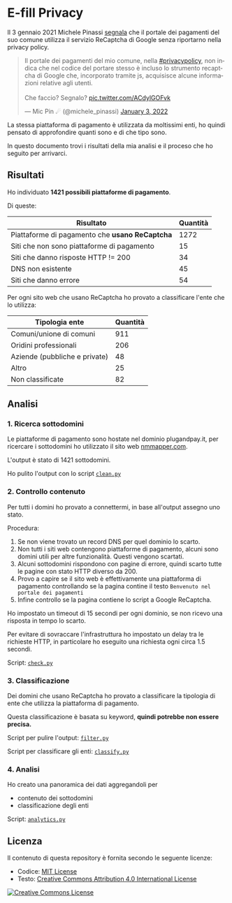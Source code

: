 # E-fill Privacy

Il 3 gennaio 2021 Michele Pinassi [segnala](https://twitter.com/michele_pinassi/status/1477920944169656320) che il portale dei pagamenti del suo comune utilizza il servizio ReCaptcha di Google senza riportarno nella privacy policy.

<blockquote class="twitter-tweet"><p lang="it" dir="ltr">Il portale dei pagamenti del mio comune, nella <a href="https://twitter.com/hashtag/privacypolicy?src=hash&amp;ref_src=twsrc%5Etfw">#privacypolicy</a>, non indica che nel codice del portare stesso è incluso lo strumento recaptcha di Google che, incorporato tramite js, acquisisce alcune informazioni relative agli utenti.<br><br>Che faccio? Segnalo? <a href="https://t.co/ACdylGOFvk">pic.twitter.com/ACdylGOFvk</a></p>&mdash; Mic Pin ☄ (@michele_pinassi) <a href="https://twitter.com/michele_pinassi/status/1477920944169656320?ref_src=twsrc%5Etfw">January 3, 2022</a></blockquote>

La stessa piattaforma di pagamento è utilizzata da moltissimi enti, ho quindi pensato di approfondire quanti sono e di che tipo sono.

In questo documento trovi i risultati della mia analisi e il proceso che ho seguito per arrivarci.

## Risultati

Ho individuato **1421 possibili piattaforme di pagamento**.

Di queste:

| Risultato | Quantità |
| --------- | -------- |
| Piattaforme di pagamento che **usano ReCaptcha** | 1272 |
| Siti che non sono piattaforme di pagamento | 15 |
| Siti che danno risposte HTTP != 200 | 34 | 
| DNS non esistente | 45 | 
| Siti che danno errore | 54 | 

Per ogni sito web che usano ReCaptcha ho provato a classificare l'ente che lo utilizza:

| Tipologia ente | Quantità |
| -------------- | -------- |
| Comuni/unione di comuni | 911 |
| Oridini professionali | 206 |
| Aziende (pubbliche e private) | 48 |
| Altro | 25 |
| Non classificate | 82 |

## Analisi

### 1. Ricerca sottodomini

Le piattaforme di pagamento sono hostate nel dominio plugandpay.it, per ricercare i sottodomini ho utilizzato il sito web [nmmapper.com](https://www.nmmapper.com/sys/tools/subdomainfinder/).

L'output è stato di 1421 sottodomini.

Ho pulito l'output con lo script [`clean.py`](clean.py)

### 2. Controllo contenuto

Per tutti i domini ho provato a connettermi, in base all'output assegno uno stato.

Procedura:

1. Se non viene trovato un record DNS per quel dominio lo scarto.
2. Non tutti i siti web contengono piattaforme di pagamento, alcuni sono domini utili per altre funzionalità. Questi vengono scartati.
3. Alcuni sottodomini rispondono con pagine di errore, quindi scarto tutte le pagine con stato HTTP diverso da 200.
4. Provo a capire se il sito web è effettivamente una piattaforma di pagamento controllando se la pagina contine il testo `Benvenuto nel portale dei pagamenti`
5. Infine controllo se la pagina contiene lo script a Google ReCaptcha.

Ho impostato un timeout di 15 secondi per ogni dominio, se non ricevo una risposta in tempo lo scarto.

Per evitare di sovraccare l'infrastruttura ho impostato un delay tra le richieste HTTP, in particolare ho eseguito una richiesta ogni circa 1.5 secondi.

Script: [`check.py`](check.py)

### 3. Classificazione

Dei domini che usano ReCaptcha ho provato a classificare la tipologia di ente che utilizza la piattaforma di pagamento.

Questa classificazione è basata su keyword, **quindi potrebbe non essere precisa.**

Script per pulire l'output: [`filter.py`](filter.py)

Script per classificare gli enti: [`classify.py`](classify.py)

### 4. Analisi

Ho creato una panoramica dei dati aggregandoli per

- contenuto dei sottodomini
- classificazione degli enti

Script: [`analytics.py`](analytics.py)

## Licenza

Il contenuto di questa repository è fornita secondo le seguente licenze:

- Codice: [MIT License](LICENSE)
- Testo: [Creative Commons Attribution 4.0 International License](https://creativecommons.org/licenses/by/4.0/)

<a rel="license" href="http://creativecommons.org/licenses/by/4.0/"><img alt="Creative Commons License" style="border-width:0" src="https://i.creativecommons.org/l/by/4.0/88x31.png" /></a>
